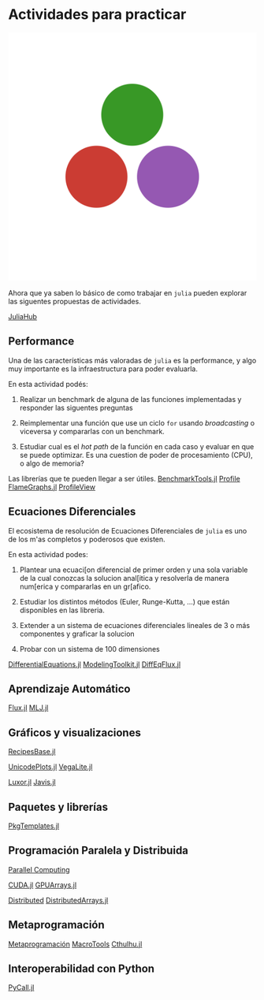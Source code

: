 # Actividades para practicar

![julia-dots](../../artefactos/imagenes/julia-dots.svg)

Ahora que ya saben lo básico de como trabajar en `julia` pueden explorar
las siguentes propuestas de actividades.

[JuliaHub](https://juliahub.com/ui/Packages)

## Performance

Una de las características más valoradas de `julia` es la performance, y algo
muy importante es la infraestructura para poder evaluarla.

En esta actividad podés:

1. Realizar un benchmark de alguna de las funciones implementadas y responder las siguentes
preguntas

2. Reimplementar una función que use un ciclo `for` usando *broadcasting* o viceversa y
compararlas con un benchmark.

3. Estudiar cual es el *hot path* de la función en cada caso y evaluar en que se puede optimizar.
Es una cuestion de poder de procesamiento (CPU), o algo de memoria?

Las librerías que te pueden llegar a ser útiles.
[BenchmarkTools.jl](https://github.com/JuliaCI/BenchmarkTools.jl)
[Profile](https://docs.julialang.org/en/v1/stdlib/Profile/)
[FlameGraphs.jl](https://github.com/timholy/FlameGraphs.jl)
[ProfileView](https://github.com/timholy/ProfileView.jl)

## Ecuaciones Diferenciales

El ecosistema de resolución de Ecuaciones Diferenciales de `julia` es uno de los
m'as completos y poderosos que existen.

En esta actividad podes:

1. Plantear una ecuaci[on diferencial de primer orden y una sola variable de la cual conozcas la solucion
anal[itica y resolverla de manera num[erica y compararlas en un gr[afico.

2. Estudiar los distintos métodos (Euler, Runge-Kutta, ...) que están disponibles en
las libreria.

3. Extender a un sistema de ecuaciones diferenciales lineales de 3 o más componentes y graficar la
solucion

4. Probar con un sistema de 100 dimensiones

[DifferentialEquations.jl](https://github.com/SciML/DifferentialEquations.jl)
[ModelingToolkit.jl](https://github.com/SciML/ModelingToolkit.jl)
[DiffEqFlux.jl](https://github.com/SciML/DiffEqFlux.jl)

## Aprendizaje Automático

[Flux.jl](https://github.com/FluxML/Flux.jl)
[MLJ.jl](https://github.com/alan-turing-institute/MLJ.jl)

## Gráficos y visualizaciones

[RecipesBase.jl](https://github.com/JuliaPlots/RecipesBase.jl)

[UnicodePlots.jl](https://github.com/JuliaPlots/UnicodePlots.jl)
[VegaLite.jl](https://github.com/queryverse/VegaLite.jl)

[Luxor.jl](https://github.com/JuliaGraphics/Luxor.jl)
[Javis.jl](https://github.com/JuliaAnimators/Javis.jl)

## Paquetes y librerías

[PkgTemplates.jl](https://github.com/invenia/PkgTemplates.jl)

## Programación Paralela y Distribuida

[Parallel Computing](https://docs.julialang.org/en/v1/manual/parallel-computing/)

[CUDA.jl](https://github.com/JuliaGPU/CUDA.jl)
[GPUArrays.jl](https://github.com/JuliaGPU/GPUArrays.jl)

[Distributed](https://docs.julialang.org/en/v1/stdlib/Distributed/)
[DistributedArrays.jl](https://github.com/JuliaParallel/DistributedArrays.jl)

## Metaprogramación

[Metaprogramación](https://docs.julialang.org/en/v1/manual/metaprogramming/)
[MacroTools](https://github.com/FluxML/MacroTools.jl)
[Cthulhu.jl](https://github.com/JuliaDebug/Cthulhu.jl)

## Interoperabilidad con Python

[PyCall.jl](https://github.com/JuliaPy/PyCall.jl)
